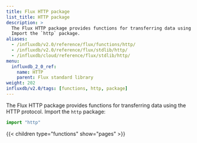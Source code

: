 ```yaml
---
title: Flux HTTP package
list_title: HTTP package
description: >
  The Flux HTTP package provides functions for transferring data using the HTTP protocol.
  Import the `http` package.
aliases:
  - /influxdb/v2.0/reference/flux/functions/http/
  - /influxdb/v2.0/reference/flux/stdlib/http/
  - /influxdb/cloud/reference/flux/stdlib/http/
menu:
  influxdb_2_0_ref:
    name: HTTP
    parent: Flux standard library
weight: 202
influxdb/v2.0/tags: [functions, http, package]
---
```


The Flux HTTP package provides functions for transferring data using the HTTP protocol.
Import the `http` package:

```js
import "http"
```

{{< children type="functions" show="pages" >}}
